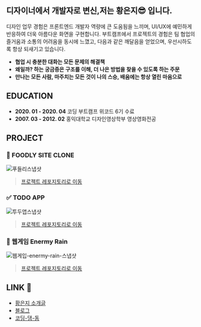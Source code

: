 
## 디자이너에서 개발자로 변신,저는 황은지😎 입니다.
 디자인 업무 경험은 프론트엔드 개발자 역량에 큰 도움됨을 느끼며, UI/UX에 예민하게 반응하여 더욱 아름다운 화면을 구현합니다.
 부트캠프에서 프로젝트의 경험은 팀 협업의 즐거움과 소통의 어려움을 동시에 느꼈고, 다음과 같은 깨달음을 얻었으며, 우선시하도록 항상 되새기고 있습니다.
- **협업 시 충분한 대화는 모든 문제의 해결책**
- **왜일까? 하는 궁금증은 구조를 이해, 더 나은 방법을 찾을 수 있도록 하는 주문**
- **만나는 모든 사람, 마주치는 모든 것이 나의 스승, 배움에는 항상 열린 마음으로**

## EDUCATION
- **2020. 01 - 2020. 04** 코딩 부트캠프 위코드 6기 수료
- **2007. 03 - 2012. 02** 홍익대학교 디자인영상학부 영상영화전공

## PROJECT

### 🍎 FOODLY SITE CLONE
![푸들리스냅샷](https://ibb.co/tc7r3GJ)
> [프로젝트 레포지토리로 이동]()

### ✅ TODO APP
![투두앱스냅샷](https://i.ibb.co/Lpy1fR1/todoapp-snap.jpg)
> [프로젝트 레포지토리로 이동]()

### 👾 웹게임 Enermy Rain
![웹게입-enermy-rain-스냅샷](https://ibb.co/sJ9MqFp)
> [프로젝트 레포지토리로 이동]()

## LINK 🔗 
- [황은지 소개글](http://bitly.kr/hwangeunji)
- [블로그](https://velog.io/@hwang-eunji)
- [코딩-댕-동](http://bitly.kr/codingdangdong)


